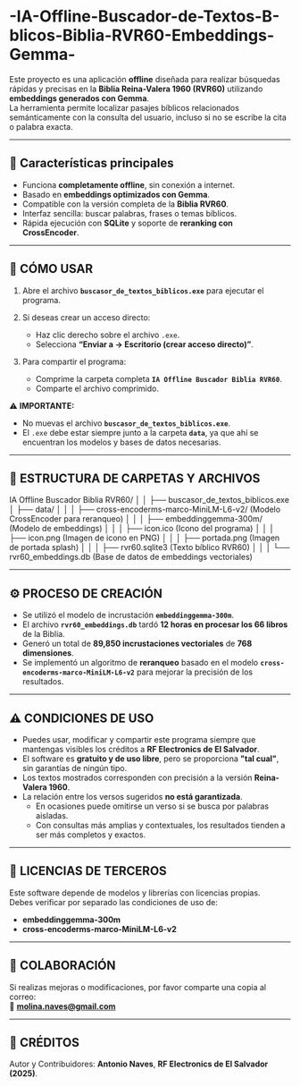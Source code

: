 # -IA-Offline-Buscador-de-Textos-B-blicos-Biblia-RVR60-Embeddings-Gemma-

Este proyecto es una aplicación **offline** diseñada para realizar búsquedas rápidas y precisas en la **Biblia Reina-Valera 1960 (RVR60)** utilizando **embeddings generados con Gemma**.  
La herramienta permite localizar pasajes bíblicos relacionados semánticamente con la consulta del usuario, incluso si no se escribe la cita o palabra exacta.

---

## 🚀 Características principales
- Funciona **completamente offline**, sin conexión a internet.  
- Basado en **embeddings optimizados con Gemma**.  
- Compatible con la versión completa de la **Biblia RVR60**.  
- Interfaz sencilla: buscar palabras, frases o temas bíblicos.  
- Rápida ejecución con **SQLite** y soporte de **reranking con CrossEncoder**.  

---

## 📖 CÓMO USAR

1. Abre el archivo **`buscasor_de_textos_biblicos.exe`** para ejecutar el programa.

2. Si deseas crear un acceso directo:
   - Haz clic derecho sobre el archivo `.exe`.  
   - Selecciona **“Enviar a → Escritorio (crear acceso directo)”**.  

3. Para compartir el programa:
   - Comprime la carpeta completa **`IA Offline Buscador Biblia RVR60`**.  
   - Comparte el archivo comprimido.  

⚠️ **IMPORTANTE:**  
- No muevas el archivo **`buscasor_de_textos_biblicos.exe`**.  
- El `.exe` debe estar siempre junto a la carpeta **`data`**, ya que ahí se encuentran los modelos y bases de datos necesarias.  

---

## 📂 ESTRUCTURA DE CARPETAS Y ARCHIVOS

IA Offline Buscador Biblia RVR60/
│
│
├── buscasor_de_textos_biblicos.exe
│
├── data/
│   │
│   ├── cross-encoderms-marco-MiniLM-L6-v2/   (Modelo CrossEncoder para reranqueo)
│   │
│   ├── embeddinggemma-300m/                  (Modelo de embeddings)
│   │
│   ├── icon.ico                              (Icono del programa)
│   │
│   ├── icon.png                              (Imagen de icono en PNG)
│   │
│   ├── portada.png                           (Imagen de portada splash)
│   │
│   ├── rvr60.sqlite3                         (Texto bíblico RVR60)
│   │
│   └── rvr60_embeddings.db                   (Base de datos de embeddings vectoriales)


---

## ⚙️ PROCESO DE CREACIÓN

- Se utilizó el modelo de incrustación **`embeddinggemma-300m`**.  
- El archivo **`rvr60_embeddings.db`** tardó **12 horas en procesar los 66 libros** de la Biblia.  
- Generó un total de **89,850 incrustaciones vectoriales** de **768 dimensiones**.  
- Se implementó un algoritmo de **reranqueo** basado en el modelo **`cross-encoderms-marco-MiniLM-L6-v2`** para mejorar la precisión de los resultados.  

---

## ⚠️ CONDICIONES DE USO

- Puedes usar, modificar y compartir este programa siempre que mantengas visibles los créditos a **RF Electronics de El Salvador**.  
- El software es **gratuito y de uso libre**, pero se proporciona **"tal cual"**, sin garantías de ningún tipo.  
- Los textos mostrados corresponden con precisión a la versión **Reina-Valera 1960**.  
- La relación entre los versos sugeridos **no está garantizada**.  
  - En ocasiones puede omitirse un verso si se busca por palabras aisladas.  
  - Con consultas más amplias y contextuales, los resultados tienden a ser más completos y exactos.  

---

## 📜 LICENCIAS DE TERCEROS

Este software depende de modelos y librerías con licencias propias.  
Debes verificar por separado las condiciones de uso de:  

- **embeddinggemma-300m**  
- **cross-encoderms-marco-MiniLM-L6-v2**  

---

## 🤝 COLABORACIÓN

Si realizas mejoras o modificaciones, por favor comparte una copia al correo:  
📩 **molina.naves@gmail.com**

---

## 👤 CRÉDITOS

Autor y Contribuidores: **Antonio Naves**, **RF Electronics de El Salvador (2025)**.  

